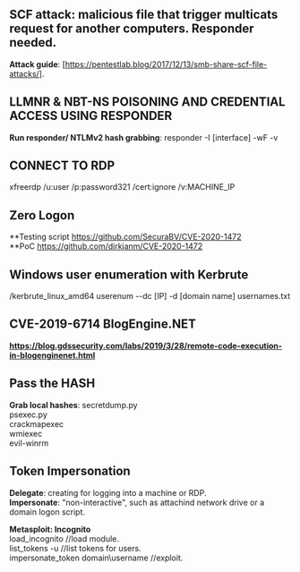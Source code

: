 ## SCF attack: malicious file that trigger multicats request for another computers. Responder needed.
**Attack guide**: [https://pentestlab.blog/2017/12/13/smb-share-scf-file-attacks/].
## LLMNR & NBT-NS POISONING AND CREDENTIAL ACCESS USING RESPONDER
**Run responder/ NTLMv2 hash grabbing**: responder -I [interface] -wF -v
## CONNECT TO RDP
xfreerdp /u:user /p:password321 /cert:ignore /v:MACHINE_IP
## Zero Logon    
**Testing script https://github.com/SecuraBV/CVE-2020-1472    
**PoC https://github.com/dirkjanm/CVE-2020-1472    
## Windows user enumeration with Kerbrute    
/kerbrute_linux_amd64 userenum --dc [IP] -d [domain name] usernames.txt    
## CVE-2019-6714 BlogEngine.NET    
**https://blog.gdssecurity.com/labs/2019/3/28/remote-code-execution-in-blogenginenet.html**    
## Pass the HASH
**Grab local hashes**: secretdump.py    
psexec.py    
crackmapexec    
wmiexec        
evil-winrm    
## Token Impersonation    
**Delegate**: creating for logging into a machine or RDP.    
**Impersonate**: "non-interactive", such as attachind network drive or a domain logon script.    

**Metasploit: Incognito**    
load_incognito //load module.    
list_tokens -u //list tokens for users.    
impersonate_token domain\\username //exploit.    


